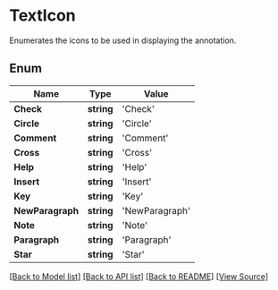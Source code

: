 # TextIcon
Enumerates the icons to be used in displaying the annotation.

## Enum
Name | Type | Value
------------ | ------------- | -------------
**Check** | **string** | 'Check'
**Circle** | **string** | 'Circle'
**Comment** | **string** | 'Comment'
**Cross** | **string** | 'Cross'
**Help** | **string** | 'Help'
**Insert** | **string** | 'Insert'
**Key** | **string** | 'Key'
**NewParagraph** | **string** | 'NewParagraph'
**Note** | **string** | 'Note'
**Paragraph** | **string** | 'Paragraph'
**Star** | **string** | 'Star'
[[Back to Model list]](../README.md#documentation-for-models) [[Back to API list]](../README.md#documentation-for-api-endpoints) [[Back to README]](../README.md) [[View Source]](../src/models/textIcon.ts)

